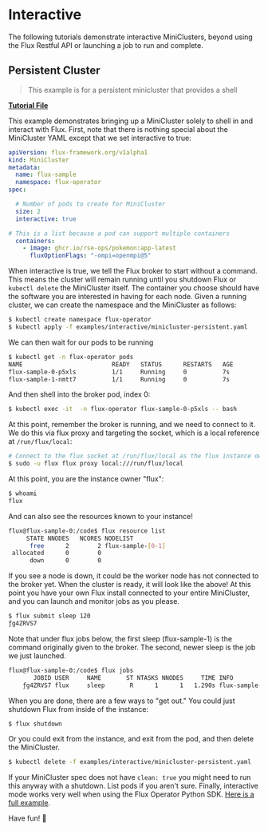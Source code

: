 # Interactive

The following tutorials demonstrate interactive MiniClusters, beyond using the Flux Restful API or
launching a job to run and complete.

## Persistent Cluster

> This example is for a persistent minicluster that provides a shell

 **[Tutorial File](https://github.com/flux-framework/flux-operator/blob/main/examples/interactive/minicluster-persistent.yaml)**

This example demonstrates bringing up a MiniCluster solely to shell in and interact with Flux. First, 
note that there is nothing special about the MiniCluster YAML except that we set interactive to true:

```yaml
apiVersion: flux-framework.org/v1alpha1
kind: MiniCluster
metadata:
  name: flux-sample
  namespace: flux-operator
spec:

  # Number of pods to create for MiniCluster
  size: 2
  interactive: true

# This is a list because a pod can support multiple containers
  containers:
    - image: ghcr.io/rse-ops/pokemon:app-latest
      fluxOptionFlags: "-ompi=openmpi@5"
```

When interactive is true, we tell the Flux broker to start without a command. This means
the cluster will remain running until you shutdown Flux or `kubectl delete` the MiniCluster
itself. The container you choose should have the software you are interested in having for each node.
Given a running cluster, we can create the namespace and the MiniCluster as follows:

```bash
$ kubectl create namespace flux-operator
$ kubectl apply -f examples/interactive/minicluster-persistent.yaml
```

We can then wait for our pods to be running

```bash
$ kubectl get -n flux-operator pods
NAME                         READY   STATUS      RESTARTS   AGE
flux-sample-0-p5xls          1/1     Running     0          7s
flux-sample-1-nmtt7          1/1     Running     0          7s
```

And then shell into the broker pod, index 0:

```bash
$ kubectl exec -it  -n flux-operator flux-sample-0-p5xls -- bash
```

At this point, remember the broker is running, and we need to connect to it. We do this via
flux proxy and targeting the socket, which is a local reference at `/run/flux/local`:

```bash
# Connect to the flux socket at /run/flux/local as the flux instance owner "flux"
$ sudo -u flux flux proxy local:///run/flux/local
```

At this point, you are the instance owner "flux":

```bash
$ whoami
flux
```
And can also see the resources known to your instance!

```bash
flux@flux-sample-0:/code$ flux resource list
     STATE NNODES   NCORES NODELIST
      free      2        2 flux-sample-[0-1]
 allocated      0        0
      down      0        0 
```

If you see a node is down, it could be the worker node has not connected to the broker
yet. When the cluster is ready, it will look like the above! At this point you 
have your own Flux install connected to your entire MiniCluster,
and you can launch and monitor jobs as you please.

```bash
$ flux submit sleep 120
ƒg4ZRVS7
```

Note that under flux jobs below, the first sleep (flux-sample-1) is the command
originally given to the broker. The second, newer sleep is the job we just launched.

```bash
flux@flux-sample-0:/code$ flux jobs
       JOBID USER     NAME       ST NTASKS NNODES     TIME INFO
    ƒg4ZRVS7 flux     sleep       R      1      1   1.290s flux-sample-1
```

When you are done, there are a few ways to "get out." You could just shutdown Flux from
inside of the instance:

```bash
$ flux shutdown
```

Or you could exit from the instance, and exit from the pod, and then delete the MiniCluster.

```bash
$ kubectl delete -f examples/interactive/minicluster-persistent.yaml
```

If your MiniCluster spec does not have `clean: true` you might need to run this 
anyway with a shutdown. List pods if you aren't sure. Finally, interactive mode works
very well when using the Flux Operator Python SDK. [Here is a full example](https://github.com/flux-framework/flux-operator/tree/main/sdk/python/v1alpha1/examples/interactive-submit.py).

Have fun! 🦄